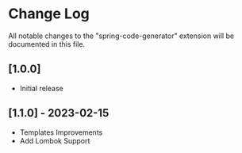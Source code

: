 # Change Log

All notable changes to the "spring-code-generator" extension will be documented in this file.

## [1.0.0]

- Initial release

## [1.1.0] - 2023-02-15

- Templates Improvements
- Add Lombok Support
